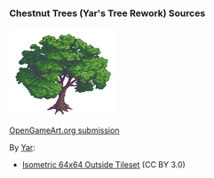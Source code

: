 ### Chestnut Trees (Yar's Tree Rework) Sources

![Preview](PNG/32x32/chestnut-001.png)

[OpenGameArt.org submission](https://opengameart.org/node/81685)

By [Yar](https://opengameart.org/user/226):
- [Isometric 64x64 Outside Tileset](https://opengameart.org/node/3012) (CC BY 3.0)

